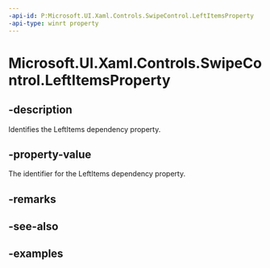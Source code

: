 ```yaml
---
-api-id: P:Microsoft.UI.Xaml.Controls.SwipeControl.LeftItemsProperty
-api-type: winrt property
---
```

<!-- Property syntax.
public DependencyProperty LeftItemsProperty { get; }
-->

# Microsoft.UI.Xaml.Controls.SwipeControl.LeftItemsProperty


## -description

Identifies the LeftItems dependency property.


## -property-value

The identifier for the LeftItems dependency property.


## -remarks


## -see-also


## -examples



